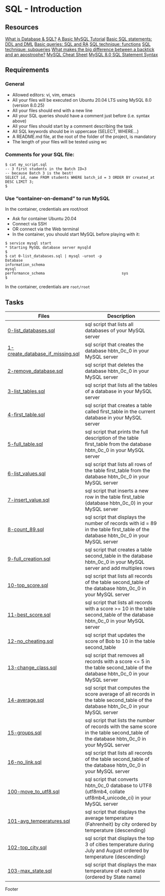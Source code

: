 # SQL - Introduction
## Resources
[What is Database & SQL?](https://alx-intranet.hbtn.io/rltoken/yyRKTEdRkYEVlRgZPbasjw)
[A Basic MySQL Tutorial](https://alx-intranet.hbtn.io/rltoken/sV2PtK5YfQsXWW1malRZ5Q)
[Basic SQL statements: DDL and DML](https://alx-intranet.hbtn.io/rltoken/IUKo4-UaRZSKPvXr5u9oBw)
[Basic queries: SQL and RA](https://alx-intranet.hbtn.io/rltoken/rXKvu2u7vg1Hj6bnX7UgMg)
[SQL technique: functions](https://alx-intranet.hbtn.io/rltoken/-Riv_dzSYsJyvy-LlaO6Mg)
[SQL technique: subqueries](https://alx-intranet.hbtn.io/rltoken/QpIXoR--8eBIaidgSWYsBQ)
[What makes the big difference between a backtick and an apostrophe?](https://alx-intranet.hbtn.io/rltoken/Gt0nFJPJRwW2Y0izzwbVrw)
[MySQL Cheat Sheet](https://alx-intranet.hbtn.io/rltoken/wLQZvDtRCG9eQ69c8jvYVA)
[MySQL 8.0 SQL Statement Syntax](https://alx-intranet.hbtn.io/rltoken/HmdmLiYBM0Q34iCYPWd9XQ)

## Requirements
### General
- Allowed editors: vi, vim, emacs
- All your files will be executed on Ubuntu 20.04 LTS using MySQL 8.0 (version 8.0.25)
- All your files should end with a new line
- All your SQL queries should have a comment just before (i.e. syntax above)
- All your files should start by a comment describing the task
- All SQL keywords should be in uppercase (SELECT, WHERE…)
- A README.md file, at the root of the folder of the project, is mandatory
- The length of your files will be tested using wc

### Comments for your SQL file:
```
$ cat my_script.sql
-- 3 first students in the Batch ID=3
-- because Batch 3 is the best!
SELECT id, name FROM students WHERE batch_id = 3 ORDER BY created_at DESC LIMIT 3;
$
```
### Use “container-on-demand” to run MySQL
In the container, credentials are root/root
- Ask for container Ubuntu 20.04
- Connect via SSH
- OR connect via the Web terminal
- In the container, you should start MySQL before playing with it:
```
$ service mysql start                                                 * Starting MySQL database server mysqld 
$
$ cat 0-list_databases.sql | mysql -uroot -p                               
Database
information_schema
mysql
performance_schema                                   sys                      
$
```
In the container, credentials are ```root/root```

## Tasks
Files | Description
----- | -----------
[0-list_databases.sql](./0-list_databases.sql) | sql script that lists all databases of your MySQL server
[1-create_database_if_missing.sql](./1-create_database_if_missing.sql) | sql script that creates the database hbtn_0c_0 in your MySQL server
[2-remove_database.sql](./2-remove_database.sql) | sql script that deletes the database hbtn_0c_0 in your MySQL server
[3-list_tables.sql](./3-list_tables.sql) | sql script that lists all the tables of a database in your MySQL server
[4-first_table.sql](./4-first_table.sql) | sql script that creates a table called first_table in the current database in your MySQL server
[5-full_table.sql](./5-full_table.sql) | sql script that prints the full description of the table first_table from the database hbtn_0c_0 in your MySQL server
[6-list_values.sql](./6-list_values.sql) | sql script that lists all rows of the table first_table from the database hbtn_0c_0 in your MySQL server
[7-insert_value.sql](./7-insert_value.sql) | sql script that inserts a new row in the table first_table (database hbtn_0c_0) in your MySQL server
[8-count_89.sql](./8-count_89.sql) | sql script that displays the number of records with id = 89 in the table first_table of the database hbtn_0c_0 in your MySQL server
[9-full_creation.sql](./9-full_creation.sql) | sql script that creates a table second_table in the database hbtn_0c_0 in your MySQL server and add multiples rows
[10-top_score.sql](./10-top_score.sql) | sql script that lists all records of the table second_table of the database hbtn_0c_0 in your MySQL server
[11-best_score.sql](./11-best_score.sql) | sql script that lists all records with a score >= 10 in the table second_table of the database hbtn_0c_0 in your MySQL server
[12-no_cheating.sql](./12-no_cheating.sql) | sql script that updates the score of Bob to 10 in the table second_table
[13-change_class.sql](./13-change_class.sql) | sql script that removes all records with a score <= 5 in the table second_table of the database hbtn_0c_0 in your MySQL server
[14-average.sql](./14-average.sql) | sql script that computes the score average of all records in the table second_table of the database hbtn_0c_0 in your MySQL server
[15-groups.sql](./15-groups.sql) | sql script that lists the number of records with the same score in the table second_table of the database hbtn_0c_0 in your MySQL server
[16-no_link.sql](./16-no_link.sql) | sql script that lists all records of the table second_table of the database hbtn_0c_0 in your MySQL server
[100-move_to_utf8.sql](./100-move_to_utf8.sql) | sql script that converts hbtn_0c_0 database to UTF8 (utf8mb4, collate utf8mb4_unicode_ci) in your MySQL server
[101-avg_temperatures.sql](./101-avg_temperatures.sql) | sql script that displays the average temperature (Fahrenheit) by city ordered by temperature (descending)
[102-top_city.sql](./102-top_city.sql) | sql script that displays the top 3 of cities temperature during July and August ordered by temperature (descending)
[103-max_state.sql](./103-max_state.sql) | sql script that displays the max temperature of each state (ordered by State name)
Footer
